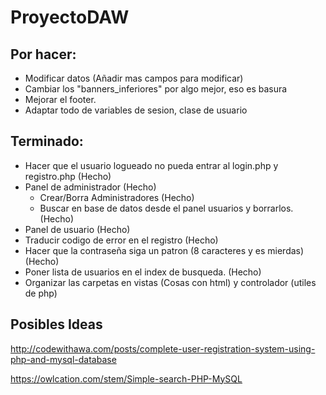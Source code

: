 # ProyectoDAW

## Por hacer:
  - Modificar datos (Añadir mas campos para modificar)
  - Cambiar los "banners_inferiores" por algo mejor, eso es basura
  - Mejorar el footer.
  - Adaptar todo de variables de sesion, clase de usuario

## Terminado:
- Hacer que el usuario logueado no pueda entrar al login.php y registro.php (Hecho)
- Panel de administrador (Hecho)
  - Crear/Borra Administradores (Hecho)
  - Buscar en base de datos desde el panel usuarios y borrarlos. (Hecho)
- Panel de usuario (Hecho)
- Traducir codigo de error en el registro (Hecho)
- Hacer que la contraseña siga un patron (8 caracteres y es mierdas) (Hecho)
- Poner lista de usuarios en el index de busqueda. (Hecho)
- Organizar las carpetas en vistas (Cosas con html) y controlador (utiles de php)

## Posibles Ideas 

http://codewithawa.com/posts/complete-user-registration-system-using-php-and-mysql-database

https://owlcation.com/stem/Simple-search-PHP-MySQL
